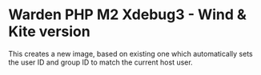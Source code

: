 # Warden PHP M2 Xdebug3 - Wind &amp; Kite version

This creates a new image, based on existing one which automatically sets the user ID and group ID to match the current host user.